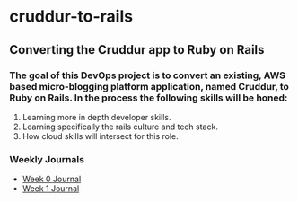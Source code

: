 # cruddur-to-rails
## Converting the Cruddur app to Ruby on Rails
### The goal of this DevOps project is to convert an existing, AWS based micro-blogging platform application, named Cruddur, to Ruby on Rails. In the process the following skills will be honed:
1) Learning more in depth developer skills.
2) Learning specifically the rails culture and tech stack.
3) How cloud skills will intersect for this role.


### Weekly Journals
- [Week 0 Journal](journal/week0.md)
- [Week 1 Journal](journal/week1.md)